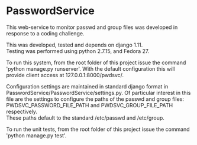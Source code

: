 # PasswordService
This web-service to monitor passwd and group files was developed in response to a coding challenge.

This was developed, tested and depends on django 1.11.  
Testing was performed using python 2.7.15, and Fedora 27.

To run this system, from the root folder of this project issue the command 'python manage.py runserver'.
With the default configuration this will provide client access at 127.0.0.1:8000/pwdsvc/.

Configuration settings are maintained in standard django format in PasswordService/PasswordService/settings.py.
Of particular interest in this file are the settings to configure the paths of the passwd and group files: PWDSVC_PASSWORD_FILE_PATH and PWDSVC_GROUP_FILE_PATH respectively.  
These paths default to the standard /etc/passwd and /etc/group.

To run the unit tests, from the root folder of this project issue the command 'python manage.py test'.
